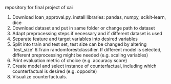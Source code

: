 repository for final project of xai

1. Download loan_approval.py. install libraries: pandas, numpy, scikit-learn, dice
2. Download dataset and put in same folder or change path to dataset
3. Adapt preprocessing steps if necessary and if different dataset is used
4. Separate feature and target variables into desired variables
5. Split into train and test set, test size can be changed by altering 'test_size'
6.Train randomforestclassifier. If different model is selected, different preprocessing might be needed (e.g. scaling variables)
7. Print evaluation metric of choice (e.g. accuracy score)
8. Create model and select instance of counterfactual, including which counterfactual is desired (e.g. opposite)
9. Visualize counterfactuals.
